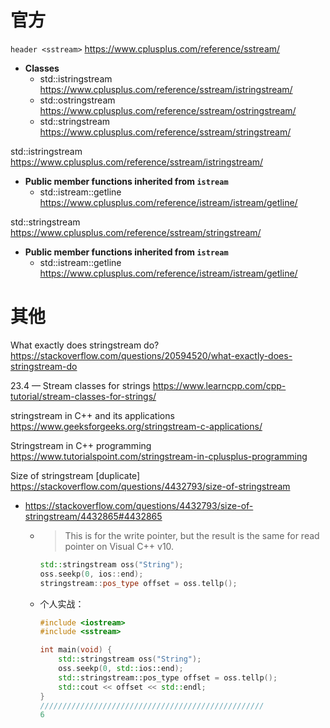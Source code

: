 
# 官方

`header <sstream>` https://www.cplusplus.com/reference/sstream/
- **Classes**
  * std::istringstream https://www.cplusplus.com/reference/sstream/istringstream/
  * std::ostringstream https://www.cplusplus.com/reference/sstream/ostringstream/
  * std::stringstream https://www.cplusplus.com/reference/sstream/stringstream/

std::istringstream https://www.cplusplus.com/reference/sstream/istringstream/
- **Public member functions inherited from `istream`**
  * std::istream::getline https://www.cplusplus.com/reference/istream/istream/getline/

std::stringstream https://www.cplusplus.com/reference/sstream/stringstream/
- **Public member functions inherited from `istream`**
  * std::istream::getline https://www.cplusplus.com/reference/istream/istream/getline/

# 其他

What exactly does stringstream do? https://stackoverflow.com/questions/20594520/what-exactly-does-stringstream-do

23.4 — Stream classes for strings https://www.learncpp.com/cpp-tutorial/stream-classes-for-strings/

stringstream in C++ and its applications https://www.geeksforgeeks.org/stringstream-c-applications/

Stringstream in C++ programming https://www.tutorialspoint.com/stringstream-in-cplusplus-programming

Size of stringstream [duplicate] https://stackoverflow.com/questions/4432793/size-of-stringstream
- https://stackoverflow.com/questions/4432793/size-of-stringstream/4432865#4432865
  * > This is for the write pointer, but the result is the same for read pointer on Visual C++ v10.
    ```cpp
    std::stringstream oss("String");
    oss.seekp(0, ios::end);
    stringstream::pos_type offset = oss.tellp();
    ```
  * 个人实战：
    ```cpp
    #include <iostream>
    #include <sstream>
    
    int main(void) {
        std::stringstream oss("String");
        oss.seekp(0, std::ios::end);
        std::stringstream::pos_type offset = oss.tellp();
        std::cout << offset << std::endl;
    }
    //////////////////////////////////////////////////
    6
    ```
